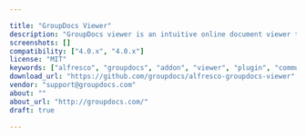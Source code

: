 ```yaml
---

title: "GroupDocs Viewer"
description: "GroupDocs viewer is an intuitive online document viewer that helps you view documents online effortlessly. It renders the uploaded documents in high quality. For, this, you don't need to install any addition software; GroupDocs.Viewer for Cloud is a completely web-based application. With the help of this add-on, you can simply embed documents to your Alfresco pages so that your website visitors can view documents online using GroupDocs' high-fidelity viewer. The application is so intuitive that even novice users can easily view documents online using it. GroupDocs Word & PDF Viewer supports multiple file formats; importantly, all common and business file formats."
screenshots: []
compatibility: ["4.0.x", "4.0.x"]
license: "MIT"
keywords: ["alfresco", "groupdocs", "addon", "viewer", "plugin", "community", "Integration", "word", "PDF"]
download_url: "https://github.com/groupdocs/alfresco-groupdocs-viewer"
vendor: "support@groupdocs.com"
about: ""
about_url: "http://groupdocs.com/"
draft: true

---
```

